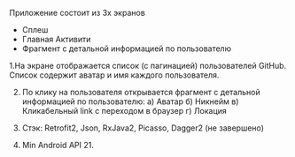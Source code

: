Приложение состоит из 3х экранов
- Сплеш
- Главная Активити
- Фрагмент с детальной информацией по пользователю

1.На экране отображается список (с пагинацией) пользователей GitHub.
Список содержит аватар и имя каждого пользователя.

2. По клику на пользователя открывается фрагмент с детальной информацией по пользователю:
а) Аватар
б) Никнейм
в) Кликабельный link с переходом в браузер
г) Локация

3. Стэк:
Retrofit2, Json, RxJava2, Picasso, Dagger2 (не завершено)

4. Min Android API 21.
